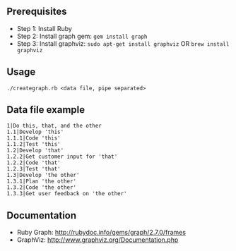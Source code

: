 ## Prerequisites

* Step 1: Install Ruby
* Step 2: Install graph gem: `gem install graph`
* Step 3: Install graphviz: `sudo apt-get install graphviz` OR `brew install graphviz`

## Usage

`./creategraph.rb <data file, pipe separated>`

## Data file example

```
1|Do this, that, and the other
1.1|Develop 'this'
1.1.1|Code 'this'
1.1.2|Test 'this'
1.2|Develop 'that'
1.2.2|Get customer input for 'that'
1.2.2|Code 'that'
1.2.3|Test 'that'
1.3|Develop 'the other'
1.3.1|Plan 'the other'
1.3.2|Code 'the other'
1.3.3|Get user feedback on 'the other'
```

## Documentation

* Ruby Graph: http://rubydoc.info/gems/graph/2.7.0/frames
* GraphViz: http://www.graphviz.org/Documentation.php
